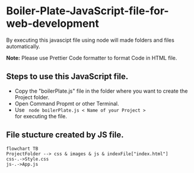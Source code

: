 # Boiler-Plate-JavaScript-file-for-web-development
By executing this javascipt file using node will made folders and files automatically.

<strong>Note:</strong> Please use Prettier Code formatter to format Code in HTML file.

## Steps to use this JavaScript file.

<ul>
  <li> Copy the "boilerPlate.js" file in the folder where you want to create the Project folder.</li>
  <li> Open Command Propmt or other Terminal.</li>
  <li> Use <code> node boilerPlate.js &lt; Name of your Project &gt;</code> </li> for executing the file.
</ul>

## File stucture created by JS file.

```mermaid
flowchart TB
ProjectFolder --> css & images & js & indexFile["index.html"]
css-.->Style.css
js-.->App.js
```
